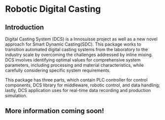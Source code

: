 # Robotic Digital Casting

## Introduction 
Digital Casting System (DCS) is a Innosuisse project as well as a new novel approach for Smart Dynamic Casting(SDC). This package works to transition automated digital casting systems from the laboratory to the industry scale by overcoming the challenges addressed by inline mixing. DCS involves identifying optimal values for comprehensive system parameters, including processing and material characteristics, while carefully considering specific system requirements.

This package has three parts, which contain PLC controller for control components, DCS library for middleware, robotic control, and data handling; lastly, DCS application uses for real-time data recording and production simulation.

## More information coming soon!



